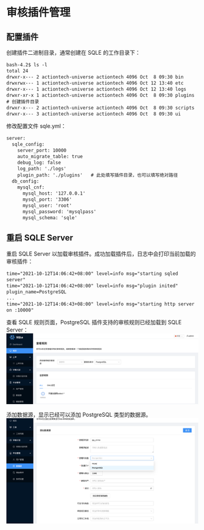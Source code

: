 # 审核插件管理

## 配置插件
创建插件二进制目录，通常创建在 SQLE 的工作目录下：
```
bash-4.2$ ls -l
total 24
drwxr-x--- 2 actiontech-universe actiontech 4096 Oct  8 09:30 bin
drwxrwx--- 1 actiontech-universe actiontech 4096 Oct 12 13:40 etc
drwxr-x--- 1 actiontech-universe actiontech 4096 Oct 12 13:40 logs
drwxr-xr-x 1 actiontech-universe actiontech 4096 Oct  8 09:30 plugins # 创建插件目录
drwxr-x--- 2 actiontech-universe actiontech 4096 Oct  8 09:30 scripts
drwxr-x--- 3 actiontech-universe actiontech 4096 Oct  8 09:30 ui
```

修改配置文件 sqle.yml：
```
server:
  sqle_config:
    server_port: 10000
    auto_migrate_table: true
    debug_log: false
    log_path: './logs'
    plugin_path: './plugins'   # 此处填写插件目录，也可以填写绝对路径
  db_config:
    mysql_cnf:
      mysql_host: '127.0.0.1'
      mysql_port: '3306'
      mysql_user: 'root'
      mysql_password: 'mysqlpass'
      mysql_schema: 'sqle'
```

## 重启 SQLE Server
重启 SQLE Server 以加载审核插件。成功加载插件后，日志中会打印当前加载的审核插件：

```
time="2021-10-12T14:06:42+08:00" level=info msg="starting sqled server"
time="2021-10-12T14:06:42+08:00" level=info msg="plugin inited" plugin_name=PostgreSQL
...
time="2021-10-12T14:06:43+08:00" level=info msg="starting http server on :10000"
```

查看 SQLE 规则页面，PostgreSQL 插件支持的审核规则已经加载到 SQLE Server：
![audit rule for pg](./pictures/audit_rule_for_pg.png)

添加数据源，显示已经可以添加 PostgreSQL 类型的数据源。
![create instance with pg](./pictures/create_instance_with_pg.png)